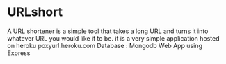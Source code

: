 # URLshort
A URL shortener is a simple tool that takes a long URL and turns it into whatever URL you would like it to be.
it is a very simple application hosted on heroku 
poxyurl.heroku.com
Database : Mongodb
Web App using Express
